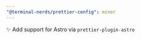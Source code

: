 ```yaml
---
"@terminal-nerds/prettier-config": minor
---
```


✨ Add support for Astro via `prettier-plugin-astro`
